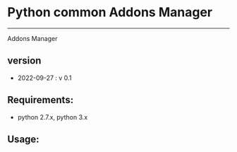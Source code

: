 # Python common Addons Manager
-----------------------------------------------------
Addons Manager

## version
 - 2022-09-27 : v 0.1

## Requirements:
 - python 2.7.x, python 3.x

## Usage: